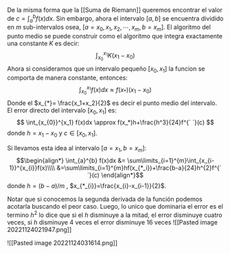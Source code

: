 De la misma forma que la [[Suma de Riemann]] queremos encontrar el valor de $c = \int_a^b f(x)dx$. Sin embargo, ahora el intervalo $[a,b]$ se encuentra dividido en $m$ sub-intervalos osea, $[a=x_0,x_1,x_2,\cdots,x_m,b=x_{m}]$.
El algoritmo del punto medio se puede construir como el algoritmo que integra exactamente una constante $K$ es decir:
$$\int_{x_0}^{x_{1}} K (x_1-x_0) $$
Ahora si consideramos que un intervalo pequeño $[x_0,x_1]$ la funcion se comporta de manera constante, entonces:
$$
\int_{x_{0}}^{x_1} f(x)dx \approx f(x_*)(x_1-x_0)
$$
Donde el $x_{*}= \frac{x_1+x_2}{2}$ es decir el punto medio del intervalo.
El error directo del intervalo $[x_{0}, x_{1}]$ es:
$$
\int_{x_{0}}^{x_1} f(x)dx \approx f(x_*)h+\frac{h^3}{24}f^{´ ´}(c)
$$
donde $h=x_1-x_0$ y $c \in [x_{0} , x_1]$.

Si llevamos esta idea al intervalo $[a=x_{1}, b=x_{m}]$:
$$\begin{align*}
\int_{a}^{b} f(x)dx &= \sum\limits_{i=1}^{m}\int_{x_{i-1}}^{x_{i}}f(x)\\\\
&=\sum\limits_{i=1}^{m}hf(x_{*_i})+\frac{b-a}{24}h^{2}f^{´ ´}(c)
\end{align*}$$
donde $h=(b-a)/m$ , $x_{*_{i}}=\frac{x_{i}-x_{i-1}}{2}$.

Notar que si conocemos la segunda derivada de la función podemos acotarla buscando el peor caso.
Luego, lo unico que dominaria el error es el termino $h^2$ lo dice que si el $h$ disminuye a la mitad, el error disminuye cuatro veces, si $h$ disminuye 4 veces el error disminuye 16 veces
![[Pasted image 20221124021947.png]]



![[Pasted image 20221124031614.png]]